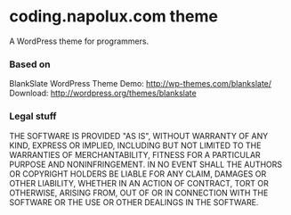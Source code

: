 # coding.napolux.com theme

A WordPress theme for programmers.

### Based on

BlankSlate WordPress Theme
Demo: http://wp-themes.com/blankslate/
Download: http://wordpress.org/themes/blankslate

### Legal stuff

THE SOFTWARE IS PROVIDED "AS IS", WITHOUT WARRANTY OF ANY KIND, EXPRESS OR IMPLIED, INCLUDING BUT NOT LIMITED TO THE WARRANTIES OF MERCHANTABILITY, FITNESS FOR A PARTICULAR PURPOSE AND NONINFRINGEMENT. IN NO EVENT SHALL THE AUTHORS OR COPYRIGHT HOLDERS BE LIABLE FOR ANY CLAIM, DAMAGES OR OTHER LIABILITY, WHETHER IN AN ACTION OF CONTRACT, TORT OR OTHERWISE, ARISING FROM, OUT OF OR IN CONNECTION WITH THE SOFTWARE OR THE USE OR OTHER DEALINGS IN THE SOFTWARE.

